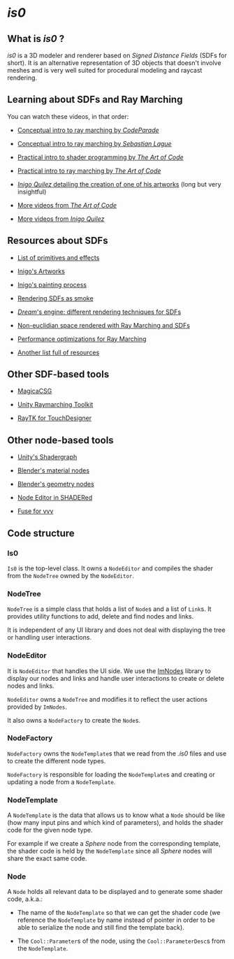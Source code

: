 # *is0*

## What is *is0* ?

*is0* is a 3D modeler and renderer based on *Signed Distance Fields* (SDFs for short). It is an alternative representation of 3D objects that doesn't involve meshes and is very well suited for procedural modeling and raycast rendering.

## Learning about SDFs and Ray Marching

You can watch these videos, in that order: 

- [Conceptual intro to ray marching by *CodeParade*](https://www.youtube.com/watch?v=svLzmFuSBhk)

- [Conceptual intro to ray marching by *Sebastian Lague*](https://www.youtube.com/watch?v=Cp5WWtMoeKg)

- [Practical intro to shader programming by *The Art of Code*](https://www.youtube.com/watch?v=u5HAYVHsasc)

- [Practical intro to ray marching by *The Art of Code*](https://www.youtube.com/watch?v=PGtv-dBi2wE)

- [*Inigo Quilez* detailing the creation of one of his artworks](https://youtu.be/-pdSjBPH3zM) (long but very insightful)

- [More videos from *The Art of Code*](https://youtu.be/AfKGMUDWfuE?list=PLGmrMu-IwbgtMxMiV3x4IrHPlPmg7FD-P)

- [More videos from *Inigo Quilez*](https://youtu.be/PMltMdi1Wzg?list=PL0EpikNmjs2CYUMePMGh3IjjP4tQlYqji)

## Resources about SDFs

- [List of primitives and effects](https://www.iquilezles.org/www/articles/distfunctions/distfunctions.htm)

- [Inigo's Artworks](https://iquilezles.org/www/articles/raymarchingdf/raymarchingdf.htm)

- [Inigo's painting process](https://youtu.be/8--5LwHRhjk)

- [Rendering SDFs as smoke](https://wallisc.github.io/rendering/2020/05/02/Volumetric-Rendering-Part-2.html)

- [*Dream*'s engine: different rendering techniques for SDFs](https://www.youtube.com/watch?v=u9KNtnCZDMI)

- [Non-euclidian space rendered with Ray Marching and SDFs](https://youtu.be/ivHG4AOkhYA)

- [Performance optimizations for Ray Marching](https://youtu.be/ARlbxXxB1UQ)

- [Another list full of resources](https://github.com/CedricGuillemet/SDF)

## Other SDF-based tools

- [MagicaCSG](https://youtu.be/Z1qj9xgqdps)

- [Unity Raymarching Toolkit](https://youtu.be/QDfqgG8HJDQ)

- [RayTK for TouchDesigner](https://t3kt.github.io/raytk/)

## Other node-based tools

- [Unity's Shadergraph](https://youtu.be/Ar9eIn4z6XE)

- [Blender's material nodes](https://youtu.be/BDtVsS_zR_8)

- [Blender's geometry nodes](https://youtu.be/TjGL4RjR13Q)

- [Node Editor in SHADERed](https://shadered.org/plugin?id=spearnode)

- [Fuse for vvv](https://cdm.link/2021/09/fuse-for-vvvv-is-a-visual-revolution-free-always-runtime-patching-right-on-the-gpu/?fbclid=IwAR2nzVaNZO-zYzhiKdFagsm8KpsXMsFCvJwbydii13ILH6RMZb6b0LNJExM)

## Code structure

### Is0

`Is0` is the top-level class. It owns a `NodeEditor` and compiles the shader from the `NodeTree` owned by the `NodeEditor`.

### NodeTree

`NodeTree` is a simple class that holds a list of `Node`s and a list of `Link`s. It provides utility functions to add, delete and find nodes and links.

It is independent of any UI library and does not deal with displaying the tree or handling user interactions.

### NodeEditor

It is `NodeEditor` that handles the UI side. We use the [ImNodes](https://github.com/Nelarius/imnodes) library to display our nodes and links and handle user interactions to create or delete nodes and links.

`NodeEditor` owns a `NodeTree` and modifies it to reflect the user actions provided by `ImNodes`.

It also owns a `NodeFactory` to create the `Node`s.

### NodeFactory

`NodeFactory` owns the `NodeTemplate`s that we read from the *.is0* files and use to create the different node types.

`NodeFactory` is responsible for loading the `NodeTemplate`s and creating or updating a node from a `NodeTemplate`.

### NodeTemplate

A `NodeTemplate` is the data that allows us to know what a `Node` should be like (how many input pins and which kind of parameters), and holds the shader code for the given node type.

For example if we create a *Sphere* node from the corresponding template, the shader code is held by the `NodeTemplate` since all *Sphere* nodes will share the exact same code.

### Node

A `Node` holds all relevant data to be displayed and to generate some shader code, a.k.a.:
- The name of the `NodeTemplate` so that we can get the shader code (we reference the `NodeTemplate` by name instead of pointer in order to be able to serialize the node and still find the template back).

- The `Cool::Parameter`s of the node, using the `Cool::ParameterDesc`s from the `NodeTemplate`.
